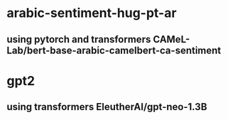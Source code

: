 # arabic-sentiment-hug-pt-ar 
## using pytorch and transformers CAMeL-Lab/bert-base-arabic-camelbert-ca-sentiment


# gpt2
## using transformers EleutherAI/gpt-neo-1.3B
